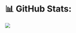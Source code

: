 
# 📊 GitHub Stats:

![](https://github-readme-streak-stats.herokuapp.com/?user=dean-daryl&theme=dark&hide_border=true)<br/>

<!-- Proudly created with GPRM ( https://gprm.itsvg.in ) -->
